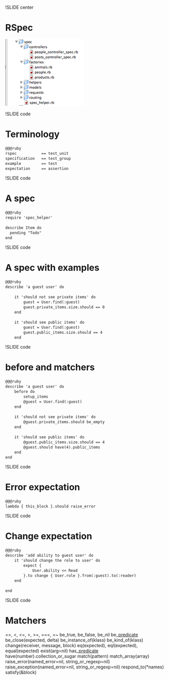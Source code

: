 !SLIDE center
# RSpec

![rails_rspec](rails_rspec.png)

!SLIDE code
# Terminology

    @@@ruby
    rspec           == test_unit
    specification   == test_group
    example         == test
    expectation     == assertion

!SLIDE code
# A spec

    @@@ruby
    require 'spec_helper'

    describe Item do
      pending "Todo"
    end


!SLIDE code
# A spec with examples

    @@@ruby
    describe 'a guest user' do

        it 'should not see private items' do
            guest = User.find(:guest)
            guest.private_items.size.should == 0
        end

        it 'should see public items' do
            guest = User.find(:guest)
            guest.public_items.size.should == 4
        end

!SLIDE code
# before and matchers

    @@@ruby
    describe 'a guest user' do
        before do
            setup_items
            @guest = User.find(:guest)
        end

        it 'should not see private items' do
            @guest.private_items.should be_empty
        end

        it 'should see public items' do
            @guest.public_items.size.should == 4
            @guest.should have(4).public_items
        end
    end

!SLIDE code
# Error expectation

    @@@ruby
    lambda { this_block }.should raise_error

!SLIDE code
# Change expectation

    @@@ruby
    describe 'add ability to guest user' do
        it 'should change the role to user' do
            expect {
                User.ability << Read
            }.to change { User.role }.from(:guest).to(:reader)
        end

    end

!SLIDE code
# Matchers

==, <, <=, >, >=, ===, =~
be_true, be_false, be_nil
be_[predicate](*args)
be_close(expected, delta)
be_instance_of(klass)
be_kind_of(klass)
change(receiver, message, block)
eq(expected), eql(expected), equal(expected)
exist(arg=nil)
has_[predicate](expected)
have(number).collection_or_sugar
match(pattern)
match_array(array)
raise_error(named_error=nil, string_or_regexp=nil)
raise_exception(named_error=nil, string_or_regexp=nil)
respond_to(*names)
satisfy(&block)

